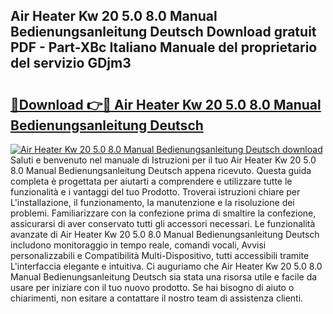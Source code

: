## Air Heater Kw 20 5.0 8.0 Manual Bedienungsanleitung Deutsch Download gratuit PDF - Part-XBc Italiano Manuale del proprietario del servizio GDjm3

# <h2><a href="http://dfaxmto.blite.top/?on=Air+Heater+Kw+20+5.0+8.0+Manual+Bedienungsanleitung+Deutsch">🔗Download 👉🔴 Air Heater Kw 20 5.0 8.0 Manual Bedienungsanleitung Deutsch</a></h2>

[![Air Heater Kw 20 5.0 8.0 Manual Bedienungsanleitung Deutsch download](https://i.imgur.com/lujVjoI.png)](http://dfaxmto.blite.top/?on=Air+Heater+Kw+20+5.0+8.0+Manual+Bedienungsanleitung+Deutsch)
Saluti e benvenuto nel manuale di Istruzioni per il tuo Air Heater Kw 20 5.0 8.0 Manual Bedienungsanleitung Deutsch appena ricevuto. Questa guida completa è progettata per aiutarti a comprendere e utilizzare tutte le funzionalità e i vantaggi del tuo Prodotto. Troverai istruzioni chiare per L'installazione, il funzionamento, la manutenzione e la risoluzione dei problemi. Familiarizzare con la confezione prima di smaltire la confezione, assicurarsi di aver conservato tutti gli accessori necessari. Le funzionalità avanzate di Air Heater Kw 20 5.0 8.0 Manual Bedienungsanleitung Deutsch includono monitoraggio in tempo reale, comandi vocali, Avvisi personalizzabili e Compatibilità Multi-Dispositivo, tutti accessibili tramite L'interfaccia elegante e intuitiva. Ci auguriamo che Air Heater Kw 20 5.0 8.0 Manual Bedienungsanleitung Deutsch sia stata una risorsa utile e facile da usare per iniziare con il tuo nuovo prodotto. Se hai bisogno di aiuto o chiarimenti, non esitare a contattare il nostro team di assistenza clienti.
